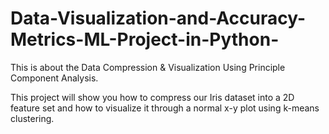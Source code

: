 # Data-Visualization-and-Accuracy-Metrics-ML-Project-in-Python-

This is about the Data Compression & Visualization Using Principle Component Analysis.

This project will show you how to compress our Iris dataset into a 2D feature set and how to visualize it through a normal x-y plot using k-means clustering.
